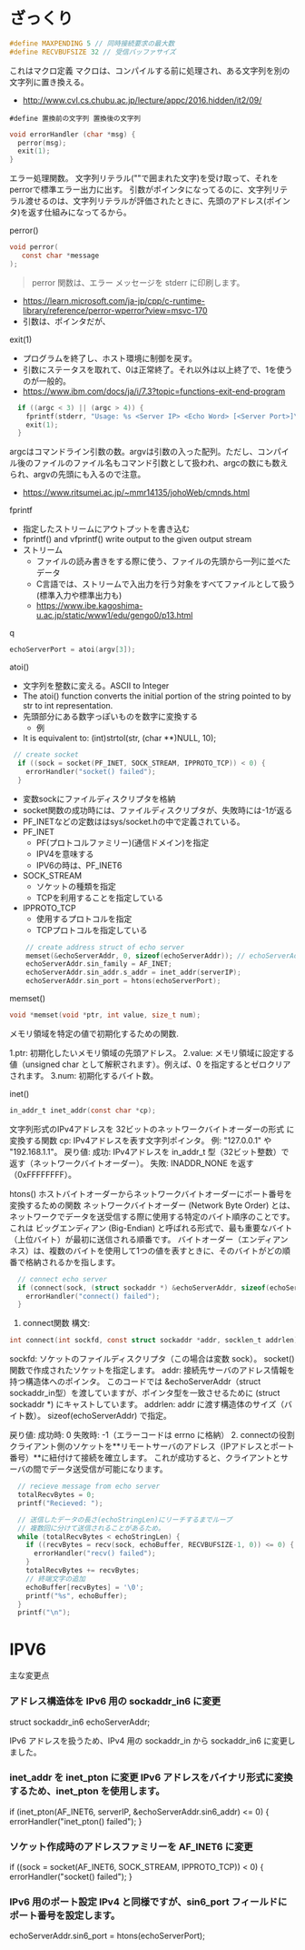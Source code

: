 # ざっくり










```c
#define MAXPENDING 5 // 同時接続要求の最大数
#define RECVBUFSIZE 32 // 受信バッファサイズ
```

これはマクロ定義
マクロは、コンパイルする前に処理され、ある文字列を別の文字列に置き換える。
- http://www.cvl.cs.chubu.ac.jp/lecture/appc/2016.hidden/it2/09/
```
#define 置換前の文字列 置換後の文字列
```


```c
void errorHandler (char *msg) {
  perror(msg);
  exit(1);
}
```
エラー処理関数。
文字列リテラル(""で囲まれた文字)を受け取って、それをperrorで標準エラー出力に出す。
引数がポインタになってるのに、文字列リテラル渡せるのは、文字列リテラルが評価されたときに、先頭のアドレス(ポインタ)を返す仕組みになってるから。



perror()
```c
void perror(
   const char *message
);
```
>perror 関数は、エラー メッセージを stderr に印刷します。
- https://learn.microsoft.com/ja-jp/cpp/c-runtime-library/reference/perror-wperror?view=msvc-170
- 引数は、ポインタだが、


exit(1)
- プログラムを終了し、ホスト環境に制御を戻す。
- 引数にステータスを取れて、0は正常終了。それ以外は以上終了で、1を使うのが一般的。
- https://www.ibm.com/docs/ja/i/7.3?topic=functions-exit-end-program


```c
  if ((argc < 3) || (argc > 4)) {
    fprintf(stderr, "Usage: %s <Server IP> <Echo Word> [<Server Port>]\n", argv[0]);
    exit(1);
  }
```
argcはコマンドライン引数の数。argvは引数の入った配列。ただし、コンパイル後のファイルのファイル名もコマンド引数として扱われ、argcの数にも数えられ、argvの先頭にも入るので注意。
- https://www.ritsumei.ac.jp/~mmr14135/johoWeb/cmnds.html

fprintf
- 指定したストリームにアウトプットを書き込む
- fprintf() and vfprintf() write output to the given output stream
- ストリーム
    - ファイルの読み書きをする際に使う、ファイルの先頭から一列に並べたデータ
    - C言語では、ストリームで入出力を行う対象をすべてファイルとして扱う(標準入力や標準出力も)
    - https://www.ibe.kagoshima-u.ac.jp/static/www1/edu/gengo0/p13.html




q


```c
echoServerPort = atoi(argv[3]);
```
atoi()
- 文字列を整数に変える。ASCII to Integer
- The atoi() function converts the initial portion of the string pointed to by str to int representation.
- 先頭部分にある数字っぽいものを数字に変換する
    - 例　
- It is equivalent to:
    (int)strtol(str, (char **)NULL, 10);










```c
 // create socket
  if ((sock = socket(PF_INET, SOCK_STREAM, IPPROTO_TCP)) < 0) {
    errorHandler("socket() failed");
  }
```
- 変数sockにファイルディスクリプタを格納
- socket関数の成功時には、ファイルディスクリプタが、失敗時には-1が返る
- PF_INETなどの定数ははsys/socket.hの中で定義されている。
- PF_INET
    - PF(プロトコルファミリー)(通信ドメイン)を指定
    - IPV4を意味する
    - IPV6の時は、PF_INET6
- SOCK_STREAM
    - ソケットの種類を指定
    - TCPを利用することを指定している
- IPPROTO_TCP
    - 使用するプロトコルを指定
    - TCPプロトコルを指定している



```c
    // create address struct of echo server
    memset(&echoServerAddr, 0, sizeof(echoServerAddr)); // echoServerAddr 構造体の領域をゼロクリアしておく
    echoServerAddr.sin_family = AF_INET;
    echoServerAddr.sin_addr.s_addr = inet_addr(serverIP);
    echoServerAddr.sin_port = htons(echoServerPort);
```

memset()
```c
void *memset(void *ptr, int value, size_t num);
```
メモリ領域を特定の値で初期化するための関数.

1.ptr:
    初期化したいメモリ領域の先頭アドレス。
2.value:
    メモリ領域に設定する値（unsigned char として解釈されます）。例えば、0 を指定するとゼロクリアされます。
3.num:
    初期化するバイト数。

inet()
```c
in_addr_t inet_addr(const char *cp);
```
文字列形式のIPv4アドレスを 32ビットのネットワークバイトオーダーの形式 に変換する関数
cp:
    IPv4アドレスを表す文字列ポインタ。
    例: "127.0.0.1" や "192.168.1.1"。
戻り値:
    成功: IPv4アドレスを in_addr_t 型（32ビット整数）で返す（ネットワークバイトオーダー）。
    失敗: INADDR_NONE を返す（0xFFFFFFFF）。


htons()
ホストバイトオーダーからネットワークバイトオーダーにポート番号を変換するための関数
ネットワークバイトオーダー (Network Byte Order) とは、ネットワークでデータを送受信する際に使用する特定のバイト順序のことです。これは ビッグエンディアン (Big-Endian) と呼ばれる形式で、最も重要なバイト（上位バイト）が最初に送信される順番です。
バイトオーダー（エンディアンネス）は、複数のバイトを使用して1つの値を表すときに、そのバイトがどの順番で格納されるかを指します。





```c
  // connect echo server
  if (connect(sock, (struct sockaddr *) &echoServerAddr, sizeof(echoServerAddr)) < 0) {
    errorHandler("connect() failed");
  }
```
1. connect関数
構文:
```c
int connect(int sockfd, const struct sockaddr *addr, socklen_t addrlen);
```
sockfd:
    ソケットのファイルディスクリプタ（この場合は変数 sock）。
    socket() 関数で作成されたソケットを指定します。
addr:
    接続先サーバのアドレス情報を持つ構造体へのポインタ。
    このコードでは &echoServerAddr（struct sockaddr_in型）を渡していますが、ポインタ型を一致させるために (struct sockaddr *) にキャストしています。
addrlen:
    addr に渡す構造体のサイズ（バイト数）。
    sizeof(echoServerAddr) で指定。

戻り値:
    成功時: 0
    失敗時: -1（エラーコードは errno に格納）
2. connectの役割
    クライアント側のソケットを**リモートサーバのアドレス（IPアドレスとポート番号）**に紐付けて接続を確立します。
    これが成功すると、クライアントとサーバの間でデータ送受信が可能になります。




```c
  // recieve message from echo server
  totalRecvBytes = 0;
  printf("Recieved: ");

  // 送信したデータの長さ(echoStringLen)にリーチするまでループ
  // 複数回に分けて送信されることがあるため。
  while (totalRecvBytes < echoStringLen) {
    if ((recvBytes = recv(sock, echoBuffer, RECVBUFSIZE-1, 0)) <= 0) {
      errorHandler("recv() failed");
    }
    totalRecvBytes += recvBytes;
    // 終端文字の追加
    echoBuffer[recvBytes] = '\0';
    printf("%s", echoBuffer);
  }
  printf("\n");
```


















# IPV6
主な変更点
### アドレス構造体を IPv6 用の sockaddr_in6 に変更

struct sockaddr_in6 echoServerAddr;

IPv6 アドレスを扱うため、IPv4 用の sockaddr_in から sockaddr_in6 に変更しました。

### inet_addr を inet_pton に変更 IPv6 アドレスをバイナリ形式に変換するため、inet_pton を使用します。

if (inet_pton(AF_INET6, serverIP, &echoServerAddr.sin6_addr) <= 0) {
    errorHandler("inet_pton() failed");
}
### ソケット作成時のアドレスファミリーを AF_INET6 に変更

if ((sock = socket(AF_INET6, SOCK_STREAM, IPPROTO_TCP)) < 0) {
    errorHandler("socket() failed");
}
### IPv6 用のポート設定 IPv4 と同様ですが、sin6_port フィールドにポート番号を設定します。

echoServerAddr.sin6_port = htons(echoServerPort);